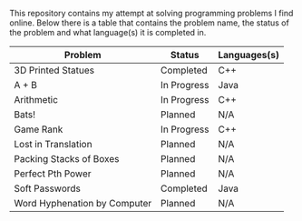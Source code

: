 This repository contains my attempt at solving programming problems I find online. Below there is a table that contains the problem name, the status of the problem and what language(s) it is completed in.

Problem | Status | Languages(s)
------------ | ------------- | -------------
3D Printed Statues | Completed | C++
A + B | In Progress | Java
Arithmetic | In Progress | C++
Bats! | Planned | N/A
Game Rank | In Progress | C++
Lost in Translation | Planned | N/A
Packing Stacks of Boxes | Planned | N/A
Perfect Pth Power | Planned | N/A
Soft Passwords | Completed | Java
Word Hyphenation by Computer | Planned | N/A
